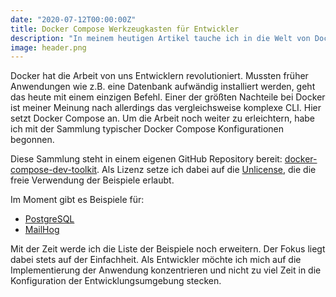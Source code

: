 ```yaml
---
date: "2020-07-12T00:00:00Z"
title: Docker Compose Werkzeugkasten für Entwickler
description: "In meinem heutigen Artikel tauche ich in die Welt von Docker Compose ein und teile meine Sammlung an typischen Konfigurationen, die die Entwicklungsarbeit vereinfachen. Früher bedeutete die Einrichtung von Anwendungen wie Datenbanken stundenlange Arbeit, doch mit Docker Compose reduziert sich das auf einen einfachen Befehl. Ich stelle mein GitHub Repository vor, das als praktischer Werkzeugkasten dient, um die Komplexität des Docker CLI zu überwinden und Entwicklern zu ermöglichen, sich auf das Wesentliche zu konzentrieren: die Entwicklung. Entdecken Sie, wie diese Tools Ihren Workflow revolutionieren können."
image: header.png
---
```


Docker hat die Arbeit von uns Entwicklern revolutioniert.
Mussten früher Anwendungen wie z.B. eine Datenbank aufwändig installiert werden, geht das heute mit einem einzigen Befehl.
Einer der größten Nachteile bei Docker ist meiner Meinung nach allerdings das vergleichsweise komplexe CLI.
Hier setzt Docker Compose an.
Um die Arbeit noch weiter zu erleichtern, habe ich mit der Sammlung typischer Docker Compose Konfigurationen begonnen.

Diese Sammlung steht in einem eigenen GitHub Repository bereit: [docker-compose-dev-toolkit](https://github.com/bit-jkraushaar/docker-compose-dev-toolkit).
Als Lizenz setze ich dabei auf die [Unlicense](https://choosealicense.com/licenses/unlicense/), die die freie Verwendung der Beispiele erlaubt.

Im Moment gibt es Beispiele für:

* [PostgreSQL](https://www.postgresql.org/)
* [MailHog](https://github.com/mailhog/MailHog)

Mit der Zeit werde ich die Liste der Beispiele noch erweitern.
Der Fokus liegt dabei stets auf der Einfachheit.
Als Entwickler möchte ich mich auf die Implementierung der Anwendung konzentrieren und nicht zu viel Zeit in die Konfiguration der Entwicklungsumgebung stecken.
